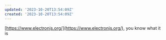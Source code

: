 ```yaml
---
updated: '2023-10-20T13:54:09Z'
created: '2023-10-20T13:54:09Z'
---
```

[https://www.electronjs.org/](https://www.electronjs.org/), you know what it is